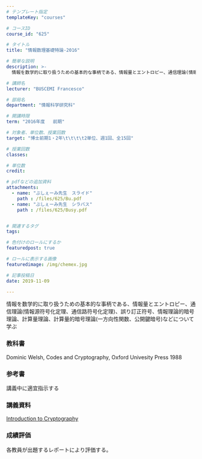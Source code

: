 ```yaml
---
# テンプレート指定
templateKey: "courses"

# コースID
course_id: "625"

# タイトル
title: "情報数理基礎特論-2016"

# 簡単な説明
description: >-
  情報を数学的に取り扱うための基本的な事柄である、情報量とエントロピー、通信理論(情報源符号化定理、通信路符号化定理)、誤り訂正符号、情報理論的暗号理論、計算量理論、計算量的暗号理論(一方向性関数、公開...

# 講師名
lecturer: "BUSCEMI Francesco"

# 部局名
department: "情報科学研究科"

# 開講時限
term: "2016年度	前期"

# 対象者、単位数、授業回数
target: "博士前期1・2年\t\t\t\t2単位、週1回、全15回"

# 授業回数
classes: 

# 単位数
credit: 

# pdfなどの追加資料
attachments: 
  - name: "ぶしぇーみ先生　スライド" 
    path : /files/625/Bu.pdf
  - name: "ぶしぇーみ先生　シラバス" 
    path : /files/625/Busy.pdf


# 関連するタグ
tags:

# 色付けのロールにするか
featuredpost: true

# ロールに表示する画像
featuredimage: /img/chemex.jpg

# 記事投稿日
date: 2019-11-09

---
```

情報を数学的に取り扱うための基本的な事柄である、情報量とエントロピー、通信理論(情報源符号化定理、通信路符号化定理)、誤り訂正符号、情報理論的暗号理論、計算量理論、計算量的暗号理論(一方向性関数、公開鍵暗号)などについて学ぶ


### 教科書

Dominic Welsh, Codes and Cryptography, Oxford Univesity Press 1988 

### 参考書

講義中に適宜指示する

### 講義資料


[Introduction to Cryptography](/files/625/Bu.pdf) 

### 成績評価

各教員が出題するレポートにより評価する。
